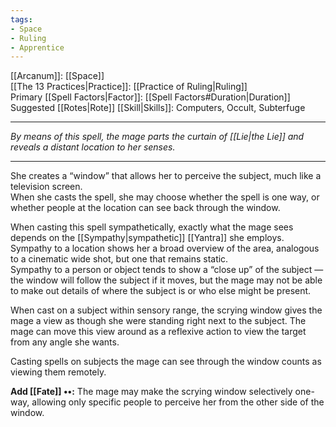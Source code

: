 ```yaml
---
tags:
- Space
- Ruling
- Apprentice
---
```


[[Arcanum]]: [[Space]]\
[[The 13 Practices|Practice]]: [[Practice of Ruling|Ruling]]\
Primary [[Spell Factors|Factor]]: [[Spell Factors#Duration|Duration]]\
Suggested [[Rotes|Rote]] [[Skill|Skills]]: Computers, Occult, Subterfuge

---

_By means of this spell, the mage parts the curtain of [[Lie|the Lie]] and reveals a distant location to her senses._

---

She creates a “window” that allows her to perceive the subject, much like a television screen.\
When she casts the spell, she may choose whether the spell is one way, or whether people at the location can see back through the window.

When casting this spell sympathetically, exactly what the mage sees depends on the [[Sympathy|sympathetic]] [[Yantra]] she employs.\
Sympathy to a location shows her a broad overview of the area, analogous to a cinematic wide shot, but one that remains static.\
Sympathy to a person or object tends to show a “close up” of the subject — the window will follow the subject if it moves, but the mage may not be able to make out details of where the subject is or who else might be present.

When cast on a subject within sensory range, the scrying window gives the mage a view as though she were standing right next to the subject. The mage can move this view around as a reflexive action to view the target from any angle she wants.

Casting spells on subjects the mage can see through the window counts as viewing them remotely.

**Add [[Fate]] ••:** The mage may make the scrying window selectively one-way, allowing only specific people to perceive her from the other side of the window.